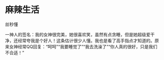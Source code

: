# 麻辣生活

丝秒懂 

一神人的签名：我的女神很完美，她很喜欢笑，虽然有点贪睡，但是她超级爱干净，还经常夸我是个好人！这条估计很少人懂。我也是看了高手指点才知道的。原来女神经常QQ回复：“呵呵”“我要睡觉了”“我去洗澡了”“你人真的很好，只是我们不合适！”